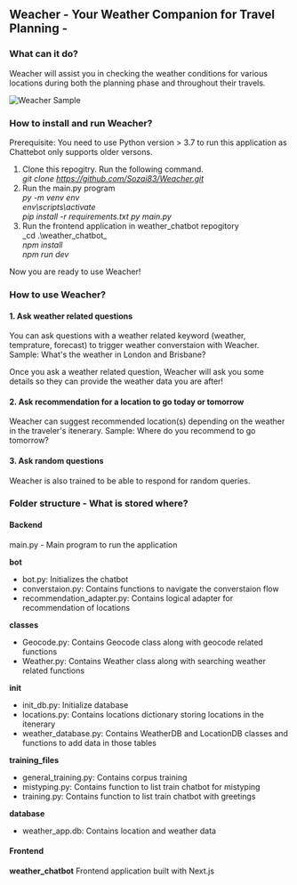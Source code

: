 ## Weacher -  Your Weather Companion for Travel Planning - 

### What can it do?
Weacher will assist you in checking the weather conditions for various locations during both the planning phase and throughout their travels.

![Weacher Sample](https://github.com/Sozai83/Weacher/assets/58994580/802a4a7b-1339-4f0e-8fa8-cc9b4b455a6e)

### How to install and run Weacher?

Prerequisite: You need to use Python version > 3.7 to run this application as Chattebot only supports older versons.

1. Clone this repogitry. Run the following command.    
  _git clone https://github.com/Sozai83/Weacher.git_  
2. Run the main.py program  
   _py -m venv env_  
   _env\scripts\activate  
   pip install -r requirements.txt
   py main.py_
4. Run the frontend application in weather_chatbot repogitory    
   _cd .\weather_chatbot\_  
   _npm install_  
   _npm run dev_  

Now you are ready to use Weacher!


### How to use Weacher?
#### 1. Ask weather related questions
You can ask questions with a weather related keyword (weather, temprature, forecast) to trigger weather converstaion with Weacher.
Sample: What's the weather in London and Brisbane?

Once you ask a weather related question, Weacher will ask you some details so they can provide the weather data you are after!

#### 2. Ask recommendation for a location to go today or tomorrow
Weacher can suggest recommended location(s) depending on the weather in the traveler's itenerary.
Sample: Where do you recommend to go tomorrow?

#### 3. Ask random questions
Weacher is also trained to be able to respond for random queries.


### Folder structure - What is stored where?
#### Backend
main.py - Main program to run the application

**bot**
- bot.py: Initializes the chatbot
- converstaion.py: Contains functions to navigate the converstaion flow
- recommendation_adapter.py: Contains logical adapter for recommendation of locations

**classes**
- Geocode.py: Contains Geocode class along with geocode related functions
- Weather.py: Contains Weather class along with searching weather related functions

**init**
- init_db.py: Initialize database
- locations.py: Contains locations dictionary storing locations in the itenerary
- weather_database.py: Contains WeatherDB and LocationDB classes and functions to add data in those tables

**training_files**
- general_training.py: Contains corpus training
- mistyping.py: Contains function to list train chatbot for mistyping
- training.py: Contains function to list train chatbot with greetings

**database**
- weather_app.db: Contains location and weather data

#### Frontend
**weather_chatbot**
Frontend application built with Next.js
